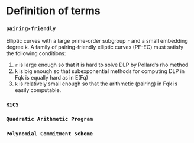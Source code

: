 # Definition of terms

### `pairing-friendly`

Elliptic curves with a large prime-order subgroup `r` and a small embedding degree `k`.
A family of pairing-friendly elliptic curves (PF-EC) must satisfy the following conditions:

1) `r` is large enough so that it is hard to solve DLP by Pollard’s rho method
2) `k` is big enough so that subexponential methods for computing DLP in Fqk is
equally hard as in E(Fq)
3) `k` is relatively small enough so that the arithmetic (pairing) in Fqk is easily computable.

### `R1CS`

### `Quadratic Arithmetic Program`

### `Polynomial Commitment Scheme`

